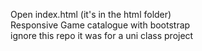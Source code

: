  Open index.html (it's in the html folder)<br>
 Responsive Game catalogue with bootstrap<br>
ignore this repo it was for a uni class project
